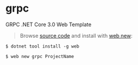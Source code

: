 # grpc

GRPC .NET Core 3.0 Web Template

> Browse [source code](https://github.com/NetCoreTemplates/grpc) and install with [web new](https://docs.servicestack.net/web-new):

    $ dotnet tool install -g web

    $ web new grpc ProjectName
